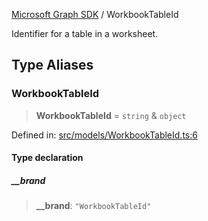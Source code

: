 [Microsoft Graph SDK](README.md) / WorkbookTableId

Identifier for a table in a worksheet.

## Type Aliases

### WorkbookTableId

> **WorkbookTableId** = `string` & `object`

Defined in: [src/models/WorkbookTableId.ts:6](https://github.com/Future-Secure-AI/microsoft-graph/blob/main/src/models/WorkbookTableId.ts#L6)

#### Type declaration

##### \_\_brand

> **\_\_brand**: `"WorkbookTableId"`
